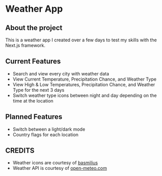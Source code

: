# Weather App
## About the project
This is a weather app I created over a few days to test my skills with the
Next.js framework.
## Current Features
* Search and view every city with weather data
* View Current Temperature, Precipitation Chance, and Weather Type
* View High & Low Temperatures, Precipitation Chance, and Weather Type for the next 3 days
* Switch weather type icons between night and day depending on the time at the location
## Planned Features
* Switch between a light/dark mode
* Country flags for each location
## CREDITS
* Weather icons are courtesy of [basmilius](https://github.com/basmilius/weather-icons?tab=readme-ov-file)
* Weather API is courtesy of [open-meteo.com](https://open-meteo.com)
